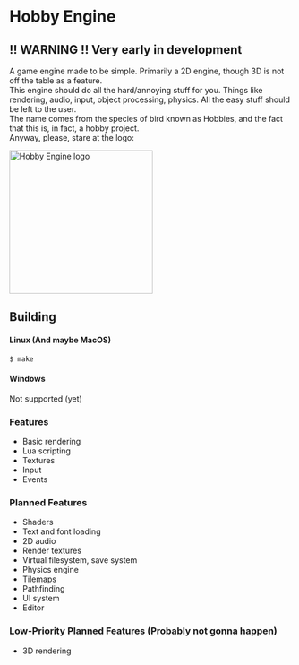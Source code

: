 # Hobby Engine

## !! WARNING !! Very early in development

A game engine made to be simple. Primarily a 2D engine, though 3D is not off the table as a feature.
<br>
This engine should do all the hard/annoying stuff for you. Things like rendering, audio, input, object processing, physics. All the easy stuff should be left to the user.
<br>
The name comes from the species of bird known as Hobbies, and the fact that this is, in fact, a hobby project.
<br>
Anyway, please, stare at the logo:

<picture>
  <source media="(prefers-color-scheme: dark)" srcset="assets/hobby-dark.png">
  <source media="(prefers-color-scheme: light)" srcset="assets/hobby-light.png">
  <img alt="Hobby Engine logo" width="256px" height="256px">
</picture>

## Building
#### Linux (And maybe MacOS)
```
$ make
```
#### Windows
Not supported (yet)

### Features
- Basic rendering
- Lua scripting
- Textures
- Input
- Events

### Planned Features
- Shaders
- Text and font loading
- 2D audio
- Render textures
- Virtual filesystem, save system
- Physics engine
- Tilemaps
- Pathfinding
- UI system
- Editor

### Low-Priority Planned Features (Probably not gonna happen)
- 3D rendering
